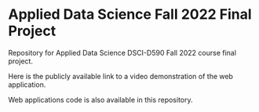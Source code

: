 # Applied Data Science Fall 2022 Final Project
Repository for Applied Data Science DSCI-D590 Fall 2022 course final project. 


Here is the publicly available link to a video demonstration of the web application. 


Web applications code is also available in this repository. 
